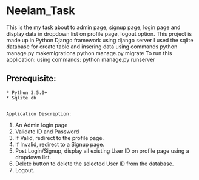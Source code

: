 # Neelam_Task
This is the my task about to admin page, signup page, login page and display  data in dropdown list on profile page, logout option.
This project is made up in Python Django framework using django server
I used the sqlite database for create table and insering data using commands
python manage.py makemigrations
python manage.py migrate
To run this application:
using commands: python manage.py runserver


## Prerequisite:

    * Python 3.5.0+
    * Sqlite db 
    
    
    Application Discription:
    
1.  An Admin login page
2.  Validate ID and Password
3.  If Valid, redirect to the profile page.
4.  If Invalid, redirect to a Signup page.
5.  Post Login/Signup, display all existing User ID on profile page using a dropdown list.
6.  Delete button to delete the selected User ID from the database.
7.  Logout.
